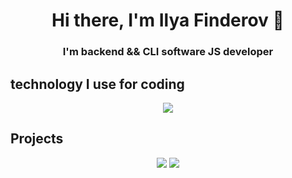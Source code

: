 <h1 align="center">Hi there, I'm Ilya Finderov 👋</h1>
<h3 align="center">I'm backend && CLI software JS developer</h3>

## technology I use for coding

<p align="center">
    <a href="#">
        <img src="https://skillicons.dev/icons?i=js,expressjs,nodejs,github,apple,bash,cpp,ts">
    </a>
</p>

## Projects
<p align="center">
    <a href="https://github.com/finderfail/LDK"><img src="https://github-readme-stats.vercel.app/api/pin/?username=finderfail&theme=onedark&hide_border=true&repo=LDK"></a>
    <a href="https://github.com/finderfail/LexiaEngine2"><img src="https://github-readme-stats.vercel.app/api/pin/?username=finderfail&theme=onedark&hide_border=true&repo=AbstractScript"></a>
    
</p>

